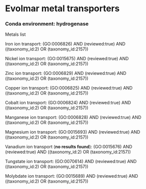 # Evolmar metal transporters

### Conda environment: hydrogenase

Metals list

Iron ion transport:
(GO:0006826) AND (reviewed:true) AND ((taxonomy_id:2) OR (taxonomy_id:2157))

Nickel ion transport:
(GO:0015675) AND (reviewed:true) AND ((taxonomy_id:2) OR (taxonomy_id:2157))

Zinc ion transport:
(GO:0006829) AND (reviewed:true) AND ((taxonomy_id:2) OR (taxonomy_id:2157))

Copper ion transport:
(GO:0006825) AND (reviewed:true) AND ((taxonomy_id:2) OR (taxonomy_id:2157))

Cobalt ion transport:
(GO:0006824) AND (reviewed:true) AND ((taxonomy_id:2) OR (taxonomy_id:2157))

Manganese ion transport:
(GO:0006828) AND (reviewed:true) AND ((taxonomy_id:2) OR (taxonomy_id:2157))

Magnesium ion transport:
(GO:0015693) AND (reviewed:true) AND ((taxonomy_id:2) OR (taxonomy_id:2157))

Vanadium ion transport (__no results found__):
(GO:0015676) AND (reviewed:true) AND ((taxonomy_id:2) OR (taxonomy_id:2157))

Tungstate ion transport:
(GO:0070614) AND (reviewed:true) AND ((taxonomy_id:2) OR (taxonomy_id:2157))

Molybdate ion transport:
(GO:0015689) AND (reviewed:true) AND ((taxonomy_id:2) OR (taxonomy_id:2157))


